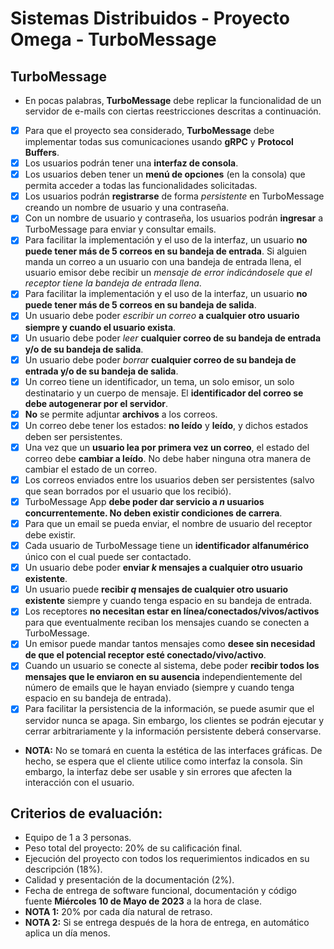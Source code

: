 # Sistemas Distribuidos - Proyecto Omega - TurboMessage

## TurboMessage

- En pocas palabras, **TurboMessage** debe replicar la funcionalidad de un servidor de e-mails con ciertas reestricciones descritas a continuación.
- [X] Para que el proyecto sea considerado, **TurboMessage** debe implementar todas sus comunicaciones usando **gRPC** y **Protocol Buffers**.
- [X] Los usuarios podrán tener una **interfaz de consola**.
- [X] Los usuarios deben tener un **menú de opciones** (en la consola) que permita acceder a todas las funcionalidades solicitadas.
- [X] Los usuarios podrán **registrarse** de forma *persistente* en TurboMessage creando un nombre de usuario y una contraseña.
- [X] Con un nombre de usuario y contraseña, los usuarios podrán **ingresar** a TurboMessage para enviar y consultar emails.
- [X] Para facilitar la implementación y el uso de la interfaz, un usuario **no puede tener más de 5 correos en su bandeja de entrada**. Si alguien manda un correo a un usuario con una bandeja de entrada llena, el usuario emisor debe recibir un *mensaje de error indicándosele que el receptor tiene la bandeja de entrada llena*.
- [X] Para facilitar la implementación y el uso de la interfaz, un usuario **no puede tener más de 5 correos en su bandeja de salida**.
- [X] Un usuario debe poder *escribir un correo* **a cualquier otro usuario siempre y cuando el usuario exista**.
- [X] Un usuario debe poder *leer* **cualquier correo de su bandeja de entrada y/o de su bandeja de salida**.
- [X] Un usuario debe poder *borrar* **cualquier correo de su bandeja de entrada y/o de su bandeja de salida**.
- [X] Un correo tiene un identificador, un tema, un solo emisor, un solo destinatario y un cuerpo de mensaje. El **identificador del correo se debe autogenerar por el servidor**.
- [X] **No** se permite adjuntar **archivos** a los correos.
- [X] Un correo debe tener los estados: **no leído** y **leído**, y dichos estados deben ser persistentes.
- [X] Una vez que un **usuario lea por primera vez un correo**, el estado del correo debe **cambiar a leído**. No debe haber ninguna otra manera de cambiar el estado de un correo.
- [X] Los correos enviados entre los usuarios deben ser persistentes (salvo que sean borrados por el usuario que los recibió).
- [X] TurboMessage App **debe poder dar servicio a $n$ usuarios concurrentemente. No deben existir condiciones de carrera**.
- [X] Para que un email se pueda enviar, el nombre de usuario del receptor debe existir.
- [X] Cada usuario de TurboMessage tiene un **identificador alfanumérico** único con el cual puede ser contactado.
- [X] Un usuario debe poder **enviar $k$ mensajes a cualquier otro usuario existente**.
- [X] Un usuario puede **recibir $q$ mensajes de cualquier otro usuario existente** siempre y cuando tenga espacio en su bandeja de entrada.
- [X] Los receptores **no necesitan estar en línea/conectados/vivos/activos** para que eventualmente reciban los mensajes cuando se conecten a TurboMessage.
- [X] Un emisor puede mandar tantos mensajes como **desee sin necesidad de que el potencial receptor esté conectado/vivo/activo**.
- [X] Cuando un usuario se conecte al sistema, debe poder **recibir todos los mensajes que le enviaron en su ausencia** independientemente del número de emails que le hayan enviado (siempre y cuando tenga espacio en su bandeja de entrada).
- [X] Para facilitar la persistencia de la información, se puede asumir que el servidor nunca se apaga. Sin embargo, los clientes se podrán ejecutar y cerrar arbitrariamente y la información persistente deberá conservarse.
- **NOTA:** No se tomará en cuenta la estética de las interfaces gráficas. De hecho, se espera que el cliente utilice como interfaz la consola. Sin embargo, la interfaz debe ser usable y sin errores que afecten la interacción con el usuario.


## Criterios de evaluación:

- Equipo de 1 a 3 personas.
- Peso total del proyecto: 20% de su calificación final.
- Ejecución del proyecto con todos los requerimientos indicados en su descripción (18%).
- Calidad y presentación de la documentación (2%).
- Fecha de entrega de software funcional, documentación y código fuente **Miércoles 10 de Mayo de 2023** a la hora de clase.
- **NOTA 1:** 20% por cada día natural de retraso.
- **NOTA 2:** Si se entrega después de la hora de entrega, en automático aplica un día menos.
